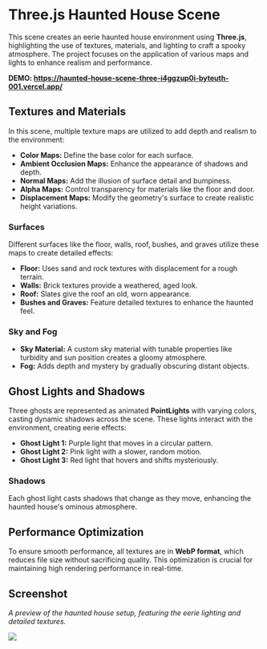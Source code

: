# Three.js Haunted House Scene

This scene creates an eerie haunted house environment using **Three.js**, highlighting the use of textures, materials, and lighting to craft a spooky atmosphere. The project focuses on the application of various maps and lights to enhance realism and performance.

**DEMO: https://haunted-house-scene-three-i4ggzup0i-byteuth-001.vercel.app/**

## Textures and Materials

In this scene, multiple texture maps are utilized to add depth and realism to the environment:

- **Color Maps:** Define the base color for each surface.
- **Ambient Occlusion Maps:** Enhance the appearance of shadows and depth.
- **Normal Maps:** Add the illusion of surface detail and bumpiness.
- **Alpha Maps:** Control transparency for materials like the floor and door.
- **Displacement Maps:** Modify the geometry's surface to create realistic height variations.

### Surfaces

Different surfaces like the floor, walls, roof, bushes, and graves utilize these maps to create detailed effects:

- **Floor:** Uses sand and rock textures with displacement for a rough terrain.
- **Walls:** Brick textures provide a weathered, aged look.
- **Roof:** Slates give the roof an old, worn appearance.
- **Bushes and Graves:** Feature detailed textures to enhance the haunted feel.

### Sky and Fog

- **Sky Material:** A custom sky material with tunable properties like turbidity and sun position creates a gloomy atmosphere.
- **Fog:** Adds depth and mystery by gradually obscuring distant objects.

## Ghost Lights and Shadows

Three ghosts are represented as animated **PointLights** with varying colors, casting dynamic shadows across the scene. These lights interact with the environment, creating eerie effects:

- **Ghost Light 1:** Purple light that moves in a circular pattern.
- **Ghost Light 2:** Pink light with a slower, random motion.
- **Ghost Light 3:** Red light that hovers and shifts mysteriously.

### Shadows

Each ghost light casts shadows that change as they move, enhancing the haunted house's ominous atmosphere.

## Performance Optimization

To ensure smooth performance, all textures are in **WebP format**, which reduces file size without sacrificing quality. This optimization is crucial for maintaining high rendering performance in real-time.


## Screenshot

*A preview of the haunted house setup, featuring the eerie lighting and detailed textures.*

<img src="https://github.com/user-attachments/assets/aef43e32-a3d7-43ac-bdce-af2834ccca37">

